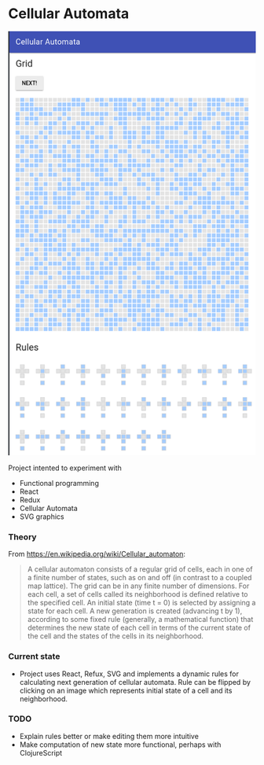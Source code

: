 Cellular Automata
=================

![Screenshot](https://raw.githubusercontent.com/drola/cellular-automata/master/docs/screenshot.png)

Project intented to experiment with

 - Functional programming
 - React
 - Redux
 - Cellular Automata
 - SVG graphics
 
 ### Theory
 
From https://en.wikipedia.org/wiki/Cellular_automaton:
<blockquote cite="https://en.wikipedia.org/wiki/Cellular_automaton">
	A cellular automaton consists of a regular grid of cells, each in one of a finite number of states, such as on and off (in contrast to a coupled map lattice). The grid can be in any finite number of dimensions. For each cell, a set of cells called its neighborhood is defined relative to the specified cell. An initial state (time t = 0) is selected by assigning a state for each cell. A new generation is created (advancing t by 1), according to some fixed rule (generally, a mathematical function) that determines the new state of each cell in terms of the current state of the cell and the states of the cells in its neighborhood.
</blockquote>

### Current state

 - Project uses React, Refux, SVG and implements a dynamic rules for calculating next generation of cellular automata. Rule can be flipped by clicking on an image which represents initial state of a cell and its neighborhood.
 
 
### TODO

 - Explain rules better or make editing them more intuitive
 - Make computation of new state more functional, perhaps with ClojureScript
 
 
